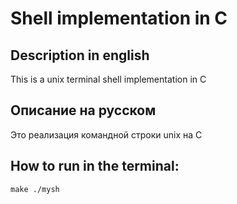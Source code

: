 # Shell implementation in C

## Description in english
This is a unix terminal shell implementation in C

## Описание на русском 
Это реализация командной строки unix на C

## How to run in the terminal:
``
make
./mysh
``
